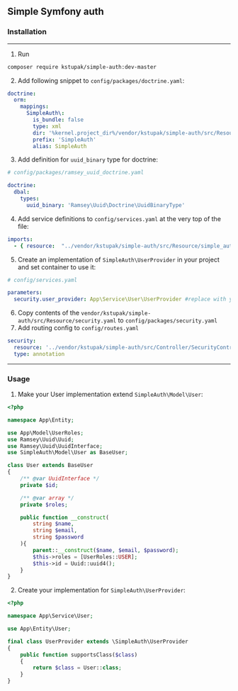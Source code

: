 ## Simple Symfony auth

### Installation
___

1. Run 
```bash
composer require kstupak/simple-auth:dev-master
```

2. Add following snippet to ```config/packages/doctrine.yaml```:
```yaml
doctrine:
  orm:
    mappings:
      SimpleAuth\:
        is_bundle: false
        type: xml
        dir: '%kernel.project_dir%/vendor/kstupak/simple-auth/src/Resource/mappings'
        prefix: 'SimpleAuth'
        alias: SimpleAuth
``` 

3. Add definition for ```uuid_binary``` type for doctrine:
```yaml
# config/packages/ramsey_uuid_doctrine.yaml

doctrine:
  dbal:
    types:
      uuid_binary: 'Ramsey\Uuid\Doctrine\UuidBinaryType'
```

4. Add service definitions to ```config/services.yaml``` at the very top of the file:
```yaml
imports:
  - { resource:  "../vendor/kstupak/simple-auth/src/Resource/simple_auth.yaml" }
```

5. Create an implementation of ```SimpleAuth\UserProvider``` in your project and set container to use it:
```yaml
# config/services.yaml

parameters:
  security.user_provider: App\Service\User\UserProvider #replace with your implementation class name
```

6. Copy contents of the ```vendor/kstupak/simple-auth/src/Resource/security.yaml``` to ```config/packages/security.yaml```
7. Add routing config to ```config/routes.yaml```
```yaml
security:
  resource: '../vendor/kstupak/simple-auth/src/Controller/SecurityController.php'
  type: annotation
```


___
### Usage

1. Make your User implementation extend ```SimpleAuth\Model\User```:
```php
<?php

namespace App\Entity;

use App\Model\UserRoles;
use Ramsey\Uuid\Uuid;
use Ramsey\Uuid\UuidInterface;
use SimpleAuth\Model\User as BaseUser;

class User extends BaseUser
{
    /** @var UuidInterface */
    private $id;

    /** @var array */
    private $roles;

    public function __construct(
        string $name,
        string $email,
        string $password
    ){
        parent::__construct($name, $email, $password);
        $this->roles = [UserRoles::USER];
        $this->id = Uuid::uuid4();
    }
}
```

2. Create your implementation for ```SimpleAuth\UserProvider```:
```php
<?php

namespace App\Service\User;

use App\Entity\User;

final class UserProvider extends \SimpleAuth\UserProvider
{
    public function supportsClass($class)
    {
        return $class = User::class;
    }
}
```